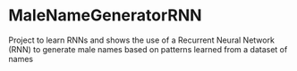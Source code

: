 # MaleNameGeneratorRNN
Project to learn RNNs and shows the use of a Recurrent Neural Network (RNN) to generate male names based on patterns learned from a dataset of names
